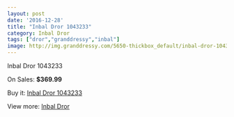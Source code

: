 ```yaml
---
layout: post
date: '2016-12-28'
title: "Inbal Dror 1043233"
category: Inbal Dror
tags: ["dror","granddressy","inbal"]
image: http://img.granddressy.com/5650-thickbox_default/inbal-dror-1043233.jpg
---
```

Inbal Dror 1043233

On Sales: **$369.99**
<a href="https://www.granddressy.com/en/inbal-dror/4986-inbal-dror-1043233.html"><amp-img layout="responsive" width="600" height="600" src="//img.granddressy.com/5650-thickbox_default/inbal-dror-1043233.jpg" alt="Inbal Dror 1043233 0" /></a>

Buy it: [Inbal Dror 1043233](https://www.granddressy.com/en/inbal-dror/4986-inbal-dror-1043233.html "Inbal Dror 1043233")

View more: [Inbal Dror](https://www.granddressy.com/en/220-inbal-dror "Inbal Dror")